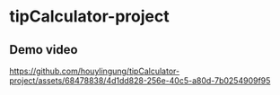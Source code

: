 # tipCalculator-project

## Demo video 

https://github.com/houylingung/tipCalculator-project/assets/68478838/4d1dd828-256e-40c5-a80d-7b0254909f95

